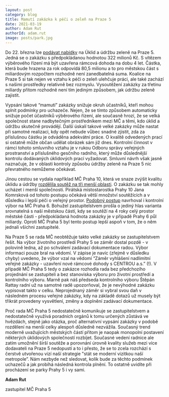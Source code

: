 ```yaml
---
layout: post
category: blog
title: Mamutí zakázka k péči o zeleň na Praze 5
date: 2021-03-19
author: Adam Rut
authorId: adam.rut
image: posts/park.jpg
---
```


Do 22. března lze [podávat nabídky](https://zakazky.praha5.cz/contract_display_888.html) na Úklid a údržbu zeleně na Praze 5. Jedná se o zakázku s předpokládanou hodnotou 322 milionů Kč. S vítězem výběrového řízení  má být uzavřena rámcová dohoda na dobu 4 let. Částka, která bude hrazena za rok odpovídá 80,5 milionu a to pro městskou část s miliardovým rozpočtem rozhodně není zanedbatelná suma. Koalice na Praze 5 si tak nejen ve vztahu k péči o zeleň ulehčuje práci, ale také zachází s našimi prostředky relativně bez rozmyslu. Vysoutěžení zakázky za třetinu miliardy přitom rozhodně není tím jediným způsobem, jak údržbu zeleně zajistit.


Vypsání takové “mamutí” zakázky snižuje okruh účastníků, kteří  mohou splnit podmínky pro uchazeče. Nejen, že se tímto způsobem automaticky snižuje počet účastníků výběrového řízení, ale současně hrozí, že se velká společnost stane nadbytečným prostředníkem mezi MČ a těmi, kdo úklid a údržbu skutečně provádějí. Další úskalí takové velké zakázky může nastat při samotné realizaci, kdy opět nebude vůbec snadné zjistit, zda za příslušnou částku je odváděna adekvátní práce. O kvalitě odvedených prací si ostatně může občan udělat obrázek sám již dnes. Kontrolní činnost v rámci tohoto smluvního vztahu je v rukou Odboru správy veřejných prostranství a příslušného gesčního radního, který může důslednější kontrolu dodávaných úklidových prací vyžadovat. Smluvní návrh však jasně naznačuje, že v oblasti kontroly způsobu údržby zeleně na Praze 5 nic převratného nemůžeme očekávat.

Jinou cestou se vydala například MČ Praha 10, která ve snaze zvýšit kvalitu úklidu a údržby [rozdělila soutěž na tři menší oblasti](https://praha10.cz/urad-mc/tiskove-zpravy-a-aktuality/artmid/4284/praha-10-vypsala-vyznamnou-verejnou-zakazku-na-zelen?articleid=2891). O zakázku se tak mohly ucházet i menší společnosti. Pirátská místostarostka Prahy 10 Jana Komrsková od tohoto postupu očekává větší množství soutěžících a v důsledku i lepší péči o veřejný prostor.
[Podobný postup](https://praha6.pirati.cz/aktuality/udrzba-zelene.html) navrhoval i kontrolní výbor na MČ Praha 6. Bohužel zastupitelstvem prošla o jediný hlas varianta srovnatelná s naší městskou částí, kdy se soutěží na 4 roky celý prostor městské části - předpokládaná hodnota zakázky je v případě Prahy 6 půl miliardy. Oproti MČ Praha 5 byl tento postup lepší aspoň v tom, že o něm jednali všichni zastupitelé.


Na Praze 5 se rada MČ neobtěžuje takto velké zakázky se zastupitelstvem řešit. Na výbor životního prostředí Prahy 5 se záměr dostal pozdě - v polovině ledna, až po schválení zadávací dokumentace radou. Výbor informaci pouze bral na vědomí. V zápise je navíc (zřejmě v důsledku chyby) uvedeno, že výbor vzal na vědomí  “Záměr vyhlášení nadlimitní veřejné zakázky - uzavření nové rámcové dohody s CENTROU a.s.” (!).  V případě MČ Praha 5 tedy o zakázce rozhodla rada bez předchozího projednání se zastupiteli a bez stanoviska výboru pro životní prostředí a kontrolního výboru. Marně pak náš předseda kontrolního výboru Štěpán Rattay radní už na samotné radě upozorňoval, že je nevýhodné zakázku vypisovat takto v celku. Neprojednaný záměr si vybral svou daň v následném procesu veřejné zakázky, kdy na základě dotazů už musely být třikrát provedeny vysvětlení, změny a doplnění zadávací dokumentace.


Proč rada MČ Praha 5 nedostatečně komunikuje se zastupitelstvem a nedostatečně využívá poradních orgánů k tomu určených zůstává ve hvězdách, stejně jako otázka, proč alternativní vypsání zakázky v podobě rozdělení na menší celky alespoň důsledně nezvážila. Současný trend moderně uvažujících městských částí přitom je naopak monopolní postavení některých úklidových společností rozbíjet. Současné vedení radnice ale zatím umožnění širší soutěže a porovnání úrovně kvality služeb mezi více dodavateli na Praze 5 nedopustí a to i přesto, že se to zcela rozchází s čerstvě utvořenou vizí naší strategie "stát se moderní vizitkou naší metropole”. Nám nezbyde než sledovat, kolik bude za těchto podmínek uchazečů a jak probíhá následná kontrola plnění. To ostatně uvidíte při procházení se parky Prahy 5 i vy sami. 

**Adam Rut**

zastupitel MČ Praha 5

